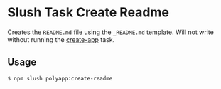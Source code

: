 

<!-- Start tasks/creators/create-readme.js -->

# Slush Task Create Readme

Creates the `README.md` file using the `_README.md` template. Will not write without running the [create-app](./create-app.md) task.

## Usage

```bash
$ npm slush polyapp:create-readme
```

<!-- End tasks/creators/create-readme.js -->

